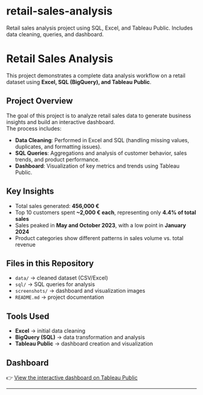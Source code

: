 # retail-sales-analysis
Retail sales analysis project using SQL, Excel, and Tableau Public. Includes data cleaning, queries, and dashboard.
# Retail Sales Analysis

This project demonstrates a complete data analysis workflow on a retail dataset using **Excel, SQL (BigQuery), and Tableau Public**.

## Project Overview
The goal of this project is to analyze retail sales data to generate business insights and build an interactive dashboard.  
The process includes:
- **Data Cleaning**: Performed in Excel and SQL (handling missing values, duplicates, and formatting issues).
- **SQL Queries**: Aggregations and analysis of customer behavior, sales trends, and product performance.
- **Dashboard**: Visualization of key metrics and trends using Tableau Public.

## Key Insights
- Total sales generated: **456,000 €**
- Top 10 customers spent **~2,000 € each**, representing only **4.4% of total sales**
- Sales peaked in **May and October 2023**, with a low point in **January 2024**
- Product categories show different patterns in sales volume vs. total revenue

## Files in this Repository
- `data/` → cleaned dataset (CSV/Excel)
- `sql/` → SQL queries for analysis
- `screenshots/` → dashboard and visualization images
- `README.md` → project documentation

## Tools Used
- **Excel** → initial data cleaning  
- **BigQuery (SQL)** → data transformation and analysis  
- **Tableau Public** → dashboard creation and visualization  

## Dashboard
👉 [View the interactive dashboard on Tableau Public](YOUR_LINK_HERE)

---
